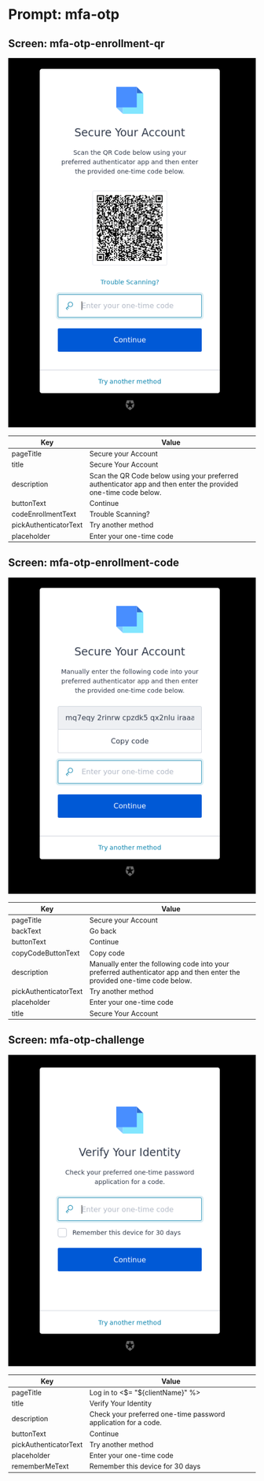 # Prompt: mfa-otp

## Screen: mfa-otp-enrollment-qr

<p style="text-align: center;">
  <img alt="mfa-otp-enrollment-qr reference screenshot" class="ul-prompt-screenshot" data-ul-prompt="mfa-otp-enrollment-qr" src="/media/articles/universal-login/text-customization/mfa-otp-enrollment-qr.png" />
</p>

|Key|Value|
|----------|----------|
|pageTitle|Secure your Account|
|title|Secure Your Account|
|description|Scan the QR Code below using your preferred authenticator app and then enter the provided one-time code below.|
|buttonText|Continue|
|codeEnrollmentText|Trouble Scanning?|
|pickAuthenticatorText|Try another method|
|placeholder|Enter your one-time code|

## Screen: mfa-otp-enrollment-code

<p style="text-align: center;">
  <img alt="mfa-otp-enrollment-code reference screenshot" class="ul-prompt-screenshot" data-ul-prompt="mfa-otp-enrollment-code" src="/media/articles/universal-login/text-customization/mfa-otp-enrollment-code.png" />
</p>

|Key|Value|
|----------|----------|
|pageTitle|Secure your Account|
|backText|Go back|
|buttonText|Continue|
|copyCodeButtonText|Copy code|
|description|Manually enter the following code into your preferred authenticator app and then enter the provided one-time code below.|
|pickAuthenticatorText|Try another method|
|placeholder|Enter your one-time code|
|title|Secure Your Account|

## Screen: mfa-otp-challenge

<p style="text-align: center;">
  <img alt="mfa-otp-challenge reference screenshot" class="ul-prompt-screenshot" data-ul-prompt="mfa-otp-challenge" src="/media/articles/universal-login/text-customization/mfa-otp-challenge.png" />
</p>

|Key|Value|
|----------|----------|
|pageTitle|Log in to <$= "${clientName}" %>|
|title|Verify Your Identity|
|description|Check your preferred one-time password application for a code.|
|buttonText|Continue|
|pickAuthenticatorText|Try another method|
|placeholder|Enter your one-time code|
|rememberMeText|Remember this device for 30 days|
